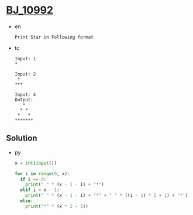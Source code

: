 # [BJ_10992](https://acmicpc.net/problem/10992)

* en

  ```en
  Print Star in Following format
  ```

* tc

  ```tc
  Input: 1
  *

  Input: 2
   *
  ***

  Input: 4
  Output:
     *
    * *
   *   *
  *******
  ```

## Solution

* py

  ```py
  x = int(input())

  for i in range(0, x):
    if i == 0:
      print(" " * (x - 1 - i) + "*")
    elif i < x - 1:
      print(" " * (x - 1 - i) + "*" + " " * ((i - 1) * 2 + 1) + '*')
    else:
      print("*" * (x * 2 - 1))
  ```
